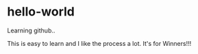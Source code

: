 # hello-world
Learning github..

This is easy to learn and I like the process a lot. It's for Winners!!!
